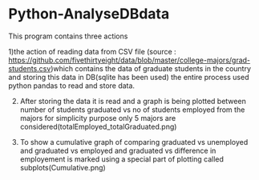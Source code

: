 # Python-AnalyseDBdata
 
This program contains three actions

1)the action of reading data from CSV file (source : https://github.com/fivethirtyeight/data/blob/master/college-majors/grad-students.csv)which contains the data of graduate students in the country and storing this data in DB(sqlite has been used) the entire process used python pandas to read and store data.

2) After storing the data it is read and a graph is being plotted between number of students graduated vs no of students employed from the majors for simplicity purpose only 5 majors are considered(totalEmployed_totalGraduated.png)

3) To show a cumulative graph of comparing graduated vs unemployed and graduated vs employed and graduated vs difference in employement is marked using a special part of plotting called subplots(Cumulative.png)
